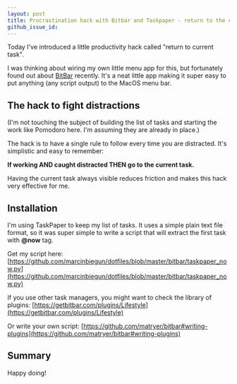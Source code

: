 ```yaml
---
layout: post
title: Procrastination hack with Bitbar and Taskpaper - return to the current task
github_issue_id:
---
```


Today I've introduced a little productivity hack called "return to current task".

I was thinking about wiring my own little menu app for this, but fortunately found out about [BitBar](https://getbitbar.com/) recently.
It's a neat little app making it super easy to put anything (any script output) to the MacOS menu bar.

## The hack to fight distractions

(I'm not touching the subject of building the list of tasks and starting the work like Pomodoro here.
I'm assuming they are already in place.)

The hack is to have a single rule to follow every time you are distracted. It's simplistic and easy to remember:

**If working AND caught distracted THEN go to the current task.**

Having the current task always visible reduces friction and makes this hack very effective for me.

## Installation

I'm using TaskPaper to keep my list of tasks. It uses a simple plain text file format,
so it was super simple to write a script that will extract the first task with **@now** tag.

Get my script here:
[https://github.com/marcinbiegun/dotfiles/blob/master/bitbar/taskpaper_now.py](https://github.com/marcinbiegun/dotfiles/blob/master/bitbar/taskpaper_now.py)

If you use other task managers, you might want to check the library of plugins:
[https://getbitbar.com/plugins/Lifestyle](https://getbitbar.com/plugins/Lifestyle)

Or write your own script:
[https://github.com/matryer/bitbar#writing-plugins](https://github.com/matryer/bitbar#writing-plugins)

## Summary

Happy doing!
